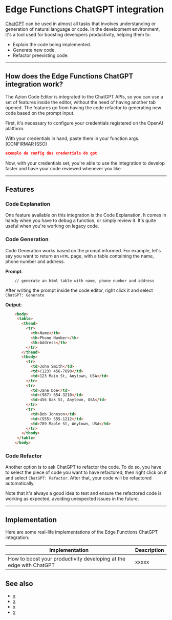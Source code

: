# Edge Functions ChatGPT integration

[ChatGPT]() can be used in almost all tasks that involves understanding or generation of natural language or code. In the development environment, it's a tool used for boosting developers productivity, helping them to:

- Explain the code being implemented.
- Generate new code.
- Refactor preexisting code.

---

## How does the Edge Functions ChatGPT integration work?

The Azion Code Editor is integrated to the ChatGPT APIs, so you can use a set of features inside the editor, without the need of having another tab opened. The features go from having the code refactor to generating new code based on the prompt input.

First, it's necessary to configure your credentials registered on the OpenAI platform.

With your credentials in hand, paste them in your function args.(CONFIRMAR ISSO)

```json
exemplo de config das credentials do gpt
```

Now, with your credentials set, you're able to use the integration to develop faster and have your code reviewed whenever you like.

---

## Features

### Code Explanation

One feature available on this integration is the Code Explanation. It comes in handy when you have to debug a function, or simply review it. It's quite useful when you're working on legacy code.

### Code Generation

Code Generation works based on the prompt informed. For example, let's say you want to return an `HTML` page, with a table containing the name, phone number and address.

**Prompt**: 
```
    // generate an html table with name, phone number and address
```

After writing the prompt inside the code editor, right click it and select `ChatGPT: Generate`

**Output**:
```html
    <body>
     <table>
       <thead>
         <tr>
           <th>Name</th>
           <th>Phone Number</th>
           <th>Address</th>
         </tr>
       </thead>
       <tbody>
         <tr>
           <td>John Smith</td>
           <td>(123) 456-7890</td>
           <td>123 Main St, Anytown, USA</td>
         </tr>
         <tr>
           <td>Jane Doe</td>
           <td>(987) 654-3210</td>
           <td>456 Oak St, Anytown, USA</td>
         </tr>
         <tr>
           <td>Bob Johnson</td>
           <td>(555) 555-1212</td>
           <td>789 Maple St, Anytown, USA</td>
         </tr>
       </tbody>
     </table>
    </body>
```

### Code Refactor

Another option is to ask ChatGPT to refactor the code. To do so, you have to select the piece of code you want to have refactored, then right click on it and select `ChatGPT: Refactor`. After that, your code will be refactored automatically. 

Note that it's always a good idea to test and ensure the refactored code is working as expected, avoiding unexpected issues in the future.

---

## Implementation

Here are some real-life implementations of the Edge Functions ChatGPT integration:

| Implementation | Description   |
|---|---|
|  How to boost your productivity developing at the edge with ChatGPT| xxxxx |


## See also

- [x]()
- [x]()
- [x]()
- [x]()